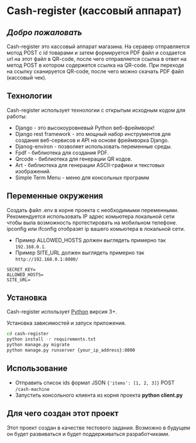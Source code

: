 # Cash-register (кассовый аппарат)
## _Добро пожаловать_

Cash-register это кассовый аппарат магазина. На серавер отправляется мотод POST с id товарами и затем формируется PDF файл и создается url на этот файл в QR-code, после чего отправляется ссылка в ответ на метод POST в котором содержется ссылка на QR-code. При переходе на ссылку сканируется QR-code, после чего можно скачать PDF файл (кассовый чек).

## Технологии

Cash-register использует технологии с открытым исходным кодом для работы:

- Django - это высокоуровневый Python веб-фреймворк!
- Django rest framework - это мощный набор инструментов для создания веб-сервисов и API на основе фреймворка Django.
- Djanog-environ - позволяет использовать переменные среды.
- Fpdf - библиотека для создания PDF. 
- Qrcode - библиотека для генерации QR кодов.
- Art - библиотека для генерации ASCII-графики и текстовых изображений.
- Simple Term Menu - меню для консольных программ

## Переменные окружения

Создать файл .env в корне проекта с необходимыми переменными. Рекомендуется использовать IP адрес комьютера локальной сети чтобы выла возможность протестировать на мобильном телефоне.
ipconfig или ifconfig отобразят ip вашего комьютера в локальной сети.
+ Пример ALLOWED_HOSTS должен выглядеть примерно так `192.168.0.1`.
+ Пример SITE_URL должен выглядеть примерно так `http://192.168.0.1:8000/`

```
SECRET_KEY=
ALLOWED_HOSTS=
SITE_URL=
```

## Установка

Cash-register использует [Python](https://python.org/) вирсия 3+.

Установка зависимостей и запуск приложения.

```sh
cd cash-register
python install -r requirements.txt
python manage.py migrate 
python manage.py runserver {your_ip_address}:8000
```

## Использование

- Отправить список ids формат JSON `{'items': [1, 2, 3]}` POST `/cash-machine`
- Запустить консольного клиента из корня проекта **python client.py**

## Для чего создан этот проект
Этот проект создан в качестве тестового задания. Возможно в будущем он будет развиваться и будет поддерживаться разработчиками.

